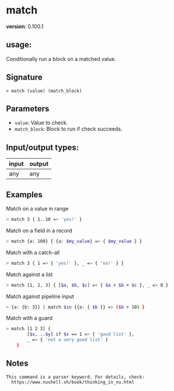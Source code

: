 # match

**version**: 0.100.1

## **usage**:

Conditionally run a block on a matched value.

## Signature

`> match (value) (match_block)`

## Parameters

- `value`: Value to check.
- `match_block`: Block to run if check succeeds.

## Input/output types:

| input | output |
| ----- | ------ |
| any   | any    |

## Examples

Match on a value in range

```bash
> match 3 { 1..10 => 'yes!' }
```

Match on a field in a record

```bash
> match {a: 100} { {a: $my_value} => { $my_value } }
```

Match with a catch-all

```bash
> match 3 { 1 => { 'yes!' }, _ => { 'no!' } }
```

Match against a list

```bash
> match [1, 2, 3] { [$a, $b, $c] => { $a + $b + $c }, _ => 0 }
```

Match against pipeline input

```bash
> {a: {b: 3}} | match $in {{a: { $b }} => ($b + 10) }
```

Match with a guard

```bash
> match [1 2 3] {
        [$x, ..$y] if $x == 1 => { 'good list' },
        _ => { 'not a very good list' }
    }

```

## Notes

```text
This command is a parser keyword. For details, check:
  https://www.nushell.sh/book/thinking_in_nu.html
```

